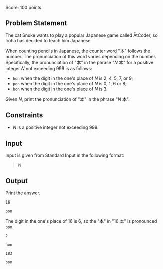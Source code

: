 Score: $100$ points

## Problem Statement

The cat Snuke wants to play a popular Japanese game called ÅtCoder, so Iroha has decided to teach him Japanese.

When counting pencils in Japanese, the counter word "本" follows the number. The pronunciation of this word varies depending on the number. Specifically, the pronunciation of "本" in the phrase "$N$ 本" for a positive integer $N$ not exceeding $999$ is as follows:

- `hon` when the digit in the one's place of $N$ is $2$, $4$, $5$, $7$, or $9$;
- `pon` when the digit in the one's place of $N$ is $0$, $1$, $6$ or $8$;
- `bon` when the digit in the one's place of $N$ is $3$.

Given $N$, print the pronunciation of "本" in the phrase "$N$ 本".

## Constraints

- $N$ is a positive integer not exceeding $999$.

## Input

Input is given from Standard Input in the following format:

> $N$

## Output

Print the answer.

```input1
16
```

```output1
pon
```

The digit in the one's place of $16$ is $6$, so the "本" in "$16$ 本" is pronounced `pon`.

```input2
2
```

```output2
hon
```

```input3
183
```

```output3
bon
```